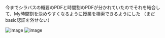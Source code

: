 今までシラバスの概要のPDFと時間割のPDFが分かれていたのでそれを結合して、My時間割を決めやすくなるように授業を検索できるようにした
（まだbasic認証を外せない）

![image](https://user-images.githubusercontent.com/65150262/106082868-d8612f80-615e-11eb-8def-984f11b116af.png)
![image](https://user-images.githubusercontent.com/65150262/106082978-0cd4eb80-615f-11eb-85ca-e7438be77f22.png)
